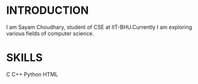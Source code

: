 # INTRODUCTION
I am Sayam Choudhary, student of CSE at IIT-BHU.Currently I am exploring various fields of computer science.
# SKILLS
C
C++
Python
HTML
